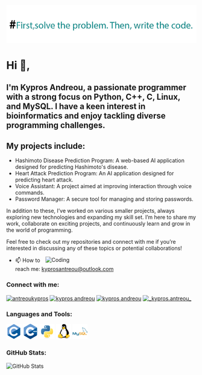 ![Profile Image](https://github.com/kyprosantreou/kyprosantreou/blob/main/logo.png)

# Hi 👋, 

## I'm Kypros Andreou, a passionate programmer with a strong focus on Python, C++, C, Linux, and MySQL. I have a keen interest in bioinformatics and enjoy tackling diverse programming challenges.
## My projects include:

- Hashimoto Disease Prediction Program: A web-based AI application designed for predicting Hashimoto's disease.
- Heart Attack Prediction Program: An AI application designed for predicting heart attack.
- Voice Assistant: A project aimed at improving interaction through voice commands.
- Password Manager: A secure tool for managing and storing passwords.

In addition to these, I’ve worked on various smaller projects, always exploring new technologies and expanding my skill set. I’m here to share my work, collaborate on exciting projects, and continuously learn and grow in the world of programming.

Feel free to check out my repositories and connect with me if you’re interested in discussing any of these topics or potential collaborations!

<img align="right" alt="Coding" width="400" src="https://i0.wp.com/www.globalapplicationbrands.com/wp-content/uploads/2019/01/programmer.gif?fit=800%2C600&ssl=1&is-pending-load=1">

- 📫 How to reach me: kyprosantreou@outlook.com

### Connect with me:

<a href="https://twitter.com/antreoukypros" target="blank"><img align="center" src="https://raw.githubusercontent.com/rahuldkjain/github-profile-readme-generator/master/src/images/icons/Social/twitter.svg" alt="antreoukypros" height="30" width="40" /></a>
<a href="https://www.linkedin.com/in/kypros-andreou-a8403623a/" target="blank"><img align="center" src="https://raw.githubusercontent.com/rahuldkjain/github-profile-readme-generator/master/src/images/icons/Social/linked-in-alt.svg" alt="kypros andreou" height="30" width="40" /></a>
<a href="https://www.facebook.com/profile.php?id=100009714181578" target="blank"><img align="center" src="https://raw.githubusercontent.com/rahuldkjain/github-profile-readme-generator/master/src/images/icons/Social/facebook.svg" alt="kypros andreou" height="30" width="40" /></a>
<a href="https://instagram.com/_kypros.andreou_" target="blank"><img align="center" src="https://raw.githubusercontent.com/rahuldkjain/github-profile-readme-generator/master/src/images/icons/Social/instagram.svg" alt="_kypros.antreou_" height="30" width="40" /></a>

### Languages and Tools:

<p>
  <img src="https://raw.githubusercontent.com/devicons/devicon/master/icons/c/c-original.svg" alt="C" width="40" height="40"/>
  <img src="https://raw.githubusercontent.com/devicons/devicon/master/icons/cplusplus/cplusplus-original.svg" alt="C++" width="40" height="40"/>
  <img src="https://raw.githubusercontent.com/devicons/devicon/master/icons/python/python-original.svg" alt="Python" width="40" height="40"/>
  <img src="https://raw.githubusercontent.com/devicons/devicon/master/icons/linux/linux-original.svg" alt="Linux" width="40" height="40"/>
  <img src="https://raw.githubusercontent.com/devicons/devicon/master/icons/mysql/mysql-original-wordmark.svg" alt="MySQL" width="40" height="40"/>
</p>

### GitHub Stats:

![GitHub Stats](https://github-readme-stats.vercel.app/api?username=kyprosantreou&show_icons=true&locale=en)


